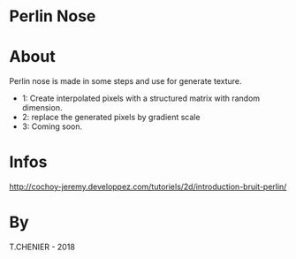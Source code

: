 # Perlin Nose

# About
Perlin nose is made in some steps and use for generate texture.
- 1: Create interpolated pixels with a structured matrix with random dimension.
- 2: replace the generated pixels by gradient scale
- 3: Coming soon.

# Infos
http://cochoy-jeremy.developpez.com/tutoriels/2d/introduction-bruit-perlin/

# By
T.CHENIER - 2018